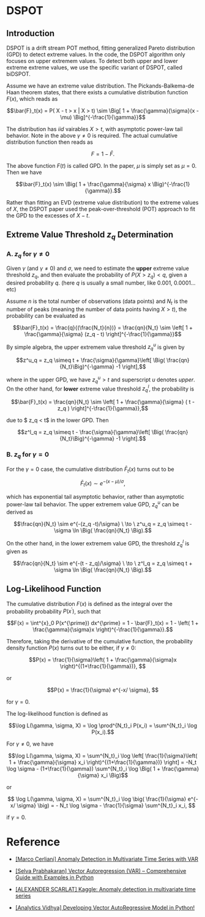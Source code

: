# DSPOT

## Introduction 

DSPOT is a drift stream POT method, fitting generalized Pareto distribution (GPD) to detect extreme values. In the code, the DSPOT algorithm only focuses on upper extremem values. To detect both upper and lower extreme extreme values, we use the specific variant of DSPOT, called biDSPOT.

Assume we have an extreme value distribution. The Pickands-Balkema-de Haan theorem states, that there exists a cumulative distribution function $F(x)$, which reads as

$$\bar{F}_t(x) = P( X - t > x | X > t) \sim \Big[ 1 + \frac{\gamma}{\sigma}(x - \mu) \Big]^{-\frac{1}{\gamma}}$$

The distribution has $iid$ vairables $X > t$, with asymptotic power-law tail behavior. Note in the above $\gamma \ne 0$ is required. The actual cumulative distribution function then reads as 

$$ F = 1 - \bar{F}.$$

The above function $F(t)$ is called GPD. In the paper, $\mu$ is simply set as $\mu = 0$. Then we have

$$\bar{F}_t(x) \sim \Big( 1 + \frac{\gamma}{\sigma} x \Big)^{-\frac{1}{\gamma}}.$$

Rather than fitting an EVD (extreme value distribution) to the extreme values of $X$, the DSPOT paper used the peak-over-threshold (POT) approach to fit the GPD to the excesses of $X-t$.


## Extreme Value Threshold $z_q$ Determination

### A. $z_q$ for $\gamma \ne 0$

Given $\gamma$ (and $\gamma \ne 0$) and $\sigma$, we need to estimate the **upper** extreme value threshold $z_q$, and then evaluate the probability of $P(X > z_q) < q$, given a desired probability $q$. (here $q$ is usually a small number, like 0.001, 0.0001... etc)

Assume $n$ is the total number of observations (data points) and $N_t$ is the number of peaks (meaning the number of data points having $X > t$), the probability can be evaluated as

$$\bar{F}_t(x) = \frac{q}{(\frac{N_t}{n})} = \frac{qn}{N_t} \sim \left[ 1 + \frac{\gamma}{\sigma} (z_q - t) \right]^{-\frac{1}{\gamma}}$$

By simple algebra, the upper extremem value threshold $z^u_q$ is given by

$$z^u_q = z_q \simeq t + \frac{\sigma}{\gamma}\left[ \Big( \frac{qn}{N_t}\Big)^{-\gamma} -1 \right],$$

where in the upper GPD, we have $z^u_q > t$ and superscript $u$ denotes *upper*. On the other hand, for **lower** extreme value threshold $z^l_q$, the probability is 

$$\bar{F}_t(x) = \frac{qn}{N_t} \sim \left[ 1 + \frac{\gamma}{\sigma} ( t - z_q ) \right]^{-\frac{1}{\gamma}},$$

due to $ z_q < t$ in the lower GPD. Then

$$z^l_q = z_q \simeq t - \frac{\sigma}{\gamma}\left[ \Big( \frac{qn}{N_t}\Big)^{-\gamma} -1 \right].$$




### B. $z_q$ for $\gamma = 0$

For the $\gamma = 0$ case, the cumulative distribution $\bar{F}_t(x)$ turns out to be

$$ \bar{F}_t(x) \sim e^{-(x-\mu)/ \sigma}, $$

which has exponential tail asymptotic behavior, rather than asymptotic power-law tail behavior. The upper extremem value GPD, $z^u_q$ can be derived as 

$$\frac{qn}{N_t} \sim e^{-(z_q -t)/\sigma} \ \to \ z^u_q = z_q \simeq t - \sigma \ln \Big( \frac{qn}{N_t} \Big).$$

On the other hand, in the lower extremem value GPD, the threshold $z^l_q$ is given as 

$$\frac{qn}{N_t} \sim e^{-(t - z_q)/\sigma} \ \to \ z^l_q = z_q \simeq t + \sigma \ln \Big( \frac{qn}{N_t} \Big).$$


## Log-Likelihood Function

The cumulative distribution $F(x)$ is defined as the integral over the probability probability $P(x^{\prime})$, such that

$$F(x) = \int^{x}_0 P(x^{\prime}) dx^{\prime} = 1 - \bar{F}_t(x) = 1 - \left( 1 + \frac{\gamma}{\sigma}x \right)^{-\frac{1}{\gamma}}.$$

Therefore, taking the derivative of the cumulative function, the probability density function $P(x)$ turns out to be either, if $\gamma \ne 0$:

$$P(x) = \frac{1}{\sigma}\left( 1 + \frac{\gamma}{\sigma}x \right)^{(1+\frac{1}{\gamma})}, $$

or 

$$P(x) = \frac{1}{\sigma} e^{-x/ \sigma}, $$

for $\gamma = 0$.

The log-likelihood function is defined as 

$$\log L(\gamma, \sigma, X) = \log \prod^{N_t}_i P(x_i)  = \sum^{N_t}_i \log P(x_i).$$

For $\gamma \ne 0$, we have 

$$\log L(\gamma, \sigma, X) = \sum^{N_t}_i \log \left[ \frac{1}{\sigma}\left( 1 + \frac{\gamma}{\sigma} x_i \right)^{(1+\frac{1}{\gamma})} \right] = -N_t \log \sigma - (1+\frac{1}{\gamma}) \sum^{N_t}_i \log \Big( 1 + \frac{\gamma}{\sigma} x_i \Big)$$

or 

$$ \log L(\gamma, \sigma, X) = \sum^{N_t}_i \log \big( \frac{1}{\sigma} e^{-x/ \sigma} \big) =  - N_t \log \sigma - \frac{1}{\sigma} \sum^{N_t}_i x_i, $$

if $\gamma = 0$.


# Reference

* [Anomaly Detection in Multivariate Time Series with VAR]: https://towardsdatascience.com/anomaly-detection-in-multivariate-time-series-with-var-2130f276e5e9
[[Marco Cerliani] Anomaly Detection in Multivariate Time Series with VAR](https://towardsdatascience.com/anomaly-detection-in-multivariate-time-series-with-var-2130f276e5e9)

* [Vector Autoregression (VAR) – Comprehensive Guide with Examples in Python]: https://www.machinelearningplus.com/time-series/vector-autoregression-examples-python/
[[Selva Prabhakaran] Vector Autoregression (VAR) – Comprehensive Guide with Examples in Python](https://www.machinelearningplus.com/time-series/vector-autoregression-examples-python/)


* [Kaggle: Anomaly detection in multivariate time series]: https://www.kaggle.com/code/drscarlat/anomaly-detection-in-multivariate-time-series/notebook
[[ALEXANDER SCARLAT] Kaggle: Anomaly detection in multivariate time series](https://www.kaggle.com/code/drscarlat/anomaly-detection-in-multivariate-time-series/notebook)


* [Developing Vector AutoRegressive Model in Python!]: https://www.analyticsvidhya.com/blog/2021/08/vector-autoregressive-model-in-python/
[[Analytics Vidhya] Developing Vector AutoRegressive Model in Python!](https://www.analyticsvidhya.com/blog/2021/08/vector-autoregressive-model-in-python/)